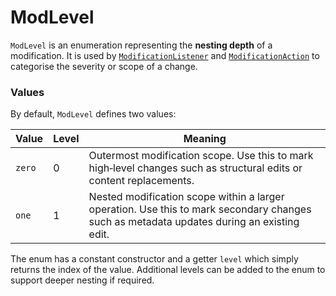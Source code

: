 # ModLevel

`ModLevel` is an enumeration representing the **nesting depth** of a modification.  It is used by [`ModificationListener`](ModificationListener.md) and [`ModificationAction`](ModificationAction.md) to categorise the severity or scope of a change.

### Values

By default, `ModLevel` defines two values:

| Value | Level | Meaning |
|-------|-------|---------|
| `zero` | 0 | Outermost modification scope.  Use this to mark high‑level changes such as structural edits or content replacements. |
| `one` | 1 | Nested modification scope within a larger operation.  Use this to mark secondary changes such as metadata updates during an existing edit. |

The enum has a constant constructor and a getter `level` which simply returns the index of the value.  Additional levels can be added to the enum to support deeper nesting if required.
